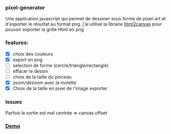 ### pixel-generator
Une application javascript qui permet de dessiner sous forme de pixel-art
et d'exporter le résultat au format png.
j'ai utilisé la librarie [html2canvas](https://html2canvas.hertzen.com/) pour pouvoir exporter la grille Html en png
### features:
* [x] choix des couleurs
* [x] export en png
* [ ] selection de forme (cercle/triangle/rectangle)
* [ ] effacer le dessin
* [ ] choix de la taille du pinceau
* [x] zoom/dézoom avec la molette
* [x] Choix de la taille en pixel de l'image exporter

### Issues
Parfois la sortie est mal centrée => canvas.offset

### [Demo](https://adrien35240.github.io/pixel-generator/)
